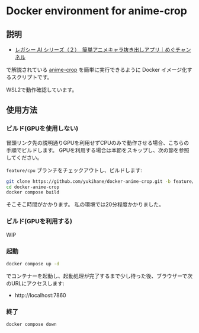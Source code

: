 # Docker environment for anime-crop

## 説明

- [レガシー AI シリーズ（２）　簡単アニメキャラ抜き出しアプリ｜めぐチャンネル](https://note.com/ai_meg/n/n7e02b5ac878c)

で解説されている [anime-crop](https://github.com/animede/anime-crop) を簡単に実行できるように Docker イメージ化するスクリプトです。

WSL2で動作確認しています。

## 使用方法

### ビルド(GPUを使用しない)

冒頭リンク先の説明通りGPUを利用せずCPUのみで動作させる場合、こちらの手順でビルドします。
GPUを利用する場合は本節をスキップし、次の節を参照してください。

`feature/cpu` ブランチをチェックアウトし、ビルドします:

```sh
git clone https://github.com/yukihane/docker-anime-crop.git -b feature/cpu
cd docker-anime-crop
docker compose build
```

そこそこ時間がかかります。
私の環境では20分程度かかりました。

### ビルド(GPUを利用する)

WIP

### 起動

```sh
docker compose up -d
```

でコンテナーを起動し、起動処理が完了するまで少し待った後、ブラウザーで次のURLにアクセスします:

- http://localhost:7860

### 終了

```sh
docker compose down
```
